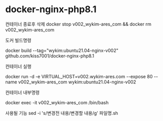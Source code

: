# docker-nginx-php8.1

컨테이너 종료후 삭제
docker stop v002_wykim-ares_com && docker rm v002_wykim-ares_com

도커 빌드명령

docker build --tag="wykim:ubuntu21.04-nginx-v002" github.com/kiss7001/docker-nginx-php8.1

컨테이너 실행

docker run -d -e VIRTUAL_HOST=v002.wykim-ares.com --expose 80 --name v002_wykim-ares_com wykim:ubuntu21.04-nginx-v002

컨테이너 내부명령

docker exec -it v002_wykim-ares_com /bin/bash

사용될 기능
sed -i 's/변경전 내용/변경할 내용/g' 파일명.sh